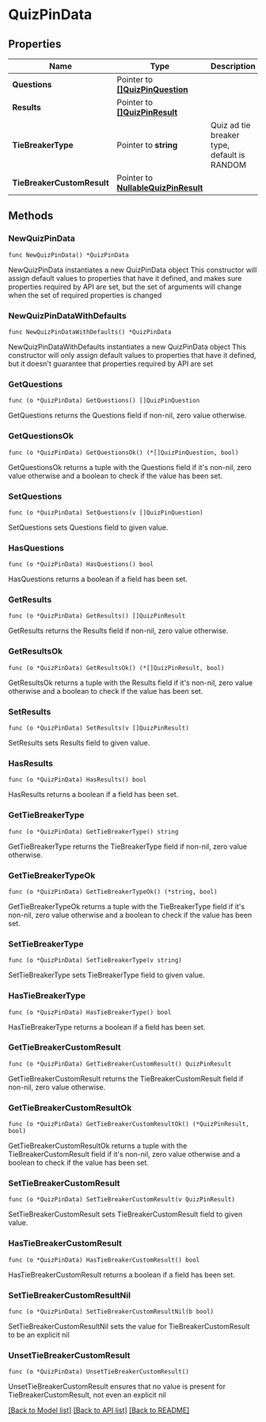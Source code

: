 # QuizPinData

## Properties

Name | Type | Description | Notes
------------ | ------------- | ------------- | -------------
**Questions** | Pointer to [**[]QuizPinQuestion**](QuizPinQuestion.md) |  | [optional] 
**Results** | Pointer to [**[]QuizPinResult**](QuizPinResult.md) |  | [optional] 
**TieBreakerType** | Pointer to **string** | Quiz ad tie breaker type, default is RANDOM | [optional] 
**TieBreakerCustomResult** | Pointer to [**NullableQuizPinResult**](QuizPinResult.md) |  | [optional] 

## Methods

### NewQuizPinData

`func NewQuizPinData() *QuizPinData`

NewQuizPinData instantiates a new QuizPinData object
This constructor will assign default values to properties that have it defined,
and makes sure properties required by API are set, but the set of arguments
will change when the set of required properties is changed

### NewQuizPinDataWithDefaults

`func NewQuizPinDataWithDefaults() *QuizPinData`

NewQuizPinDataWithDefaults instantiates a new QuizPinData object
This constructor will only assign default values to properties that have it defined,
but it doesn't guarantee that properties required by API are set

### GetQuestions

`func (o *QuizPinData) GetQuestions() []QuizPinQuestion`

GetQuestions returns the Questions field if non-nil, zero value otherwise.

### GetQuestionsOk

`func (o *QuizPinData) GetQuestionsOk() (*[]QuizPinQuestion, bool)`

GetQuestionsOk returns a tuple with the Questions field if it's non-nil, zero value otherwise
and a boolean to check if the value has been set.

### SetQuestions

`func (o *QuizPinData) SetQuestions(v []QuizPinQuestion)`

SetQuestions sets Questions field to given value.

### HasQuestions

`func (o *QuizPinData) HasQuestions() bool`

HasQuestions returns a boolean if a field has been set.

### GetResults

`func (o *QuizPinData) GetResults() []QuizPinResult`

GetResults returns the Results field if non-nil, zero value otherwise.

### GetResultsOk

`func (o *QuizPinData) GetResultsOk() (*[]QuizPinResult, bool)`

GetResultsOk returns a tuple with the Results field if it's non-nil, zero value otherwise
and a boolean to check if the value has been set.

### SetResults

`func (o *QuizPinData) SetResults(v []QuizPinResult)`

SetResults sets Results field to given value.

### HasResults

`func (o *QuizPinData) HasResults() bool`

HasResults returns a boolean if a field has been set.

### GetTieBreakerType

`func (o *QuizPinData) GetTieBreakerType() string`

GetTieBreakerType returns the TieBreakerType field if non-nil, zero value otherwise.

### GetTieBreakerTypeOk

`func (o *QuizPinData) GetTieBreakerTypeOk() (*string, bool)`

GetTieBreakerTypeOk returns a tuple with the TieBreakerType field if it's non-nil, zero value otherwise
and a boolean to check if the value has been set.

### SetTieBreakerType

`func (o *QuizPinData) SetTieBreakerType(v string)`

SetTieBreakerType sets TieBreakerType field to given value.

### HasTieBreakerType

`func (o *QuizPinData) HasTieBreakerType() bool`

HasTieBreakerType returns a boolean if a field has been set.

### GetTieBreakerCustomResult

`func (o *QuizPinData) GetTieBreakerCustomResult() QuizPinResult`

GetTieBreakerCustomResult returns the TieBreakerCustomResult field if non-nil, zero value otherwise.

### GetTieBreakerCustomResultOk

`func (o *QuizPinData) GetTieBreakerCustomResultOk() (*QuizPinResult, bool)`

GetTieBreakerCustomResultOk returns a tuple with the TieBreakerCustomResult field if it's non-nil, zero value otherwise
and a boolean to check if the value has been set.

### SetTieBreakerCustomResult

`func (o *QuizPinData) SetTieBreakerCustomResult(v QuizPinResult)`

SetTieBreakerCustomResult sets TieBreakerCustomResult field to given value.

### HasTieBreakerCustomResult

`func (o *QuizPinData) HasTieBreakerCustomResult() bool`

HasTieBreakerCustomResult returns a boolean if a field has been set.

### SetTieBreakerCustomResultNil

`func (o *QuizPinData) SetTieBreakerCustomResultNil(b bool)`

 SetTieBreakerCustomResultNil sets the value for TieBreakerCustomResult to be an explicit nil

### UnsetTieBreakerCustomResult
`func (o *QuizPinData) UnsetTieBreakerCustomResult()`

UnsetTieBreakerCustomResult ensures that no value is present for TieBreakerCustomResult, not even an explicit nil

[[Back to Model list]](../README.md#documentation-for-models) [[Back to API list]](../README.md#documentation-for-api-endpoints) [[Back to README]](../README.md)


